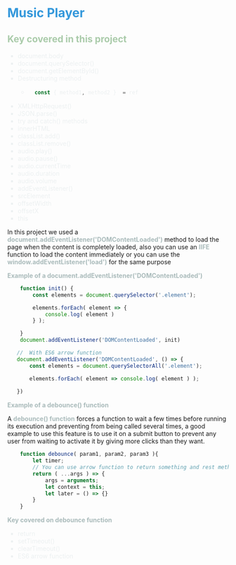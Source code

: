 <style>
    H1 { color: #3498db !important }
    H2 { color: #aacbaa !important }
    LI { color: #ecf0f1 !important }
    STRONG { color: #aabbbb !important }
</style>

# Music Player

## Key covered in this project

* document.body
* document.querySelector()
* document.getElementById()
* Destructuring method
    * ```js
        const { method1, method2 }  = ref
        ```
* XMLHttpRequest()
* JSON.parse()
* try and catch() methods
* innerHTML
* classList.add()
* classList.remove()
* audio.play()
* audio.pause()
* audio.currentTime
* audio.duration
* audio.volume
* addEventListener()
* srcElement
* offsetWidth
* offsetX
* this

In this project we used a **document.addEventListener('DOMContentLoaded')** method to load the page when the content is completely loaded, also you can use an **IIFE** function to load the content immediately or you can use the **window.addEventListener('load')** for the same purpose

**Example of a document.addEventListener('DOMContentLoaded')**

```js
    function init() {
        const elements = document.querySelector('.element');

        elements.forEach( element => {
            console.log( element )
        } );

    }
    document.addEventListener('DOMContentLoaded', init)

   //  With ES6 arrow function
   document.addEventListener('DOMContentLoaded', () => {
       const elements = document.querySelectorAll('.element');

       elements.forEach( element => console.log( element ) );
       
   })
```

**Example of a debounce() function**

A **debounce() function** forces a function to wait a few times before running its execution and preventing from being called several times, a good  example to use this feature is to use it on a submit button to prevent  any user from waiting to activate it by giving more clicks than they want.

```js
    function debounce( param1, param2, param3 ){
        let timer; 
        // You can use arrow function to return something and rest method as parameter
        return ( ...args ) => {
            args = arguments;
            let context = this;
            let later = () => {}
        }
    }
```

**Key covered on debounce function**

* return 
* setTimeout()
* clearTimeout()
* ES6 arrow function 